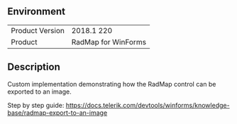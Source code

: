 ## Environment
<table>
	<tr>
		<td>Product Version</td>
		<td>2018.1 220</td>
	</tr>
	<tr>
		<td>Product</td>
		<td>RadMap for WinForms</td>
	</tr>
</table>


## Description 

Custom implementation demonstrating how the RadMap control can be exported to an image.

Step by step guide: https://docs.telerik.com/devtools/winforms/knowledge-base/radmap-export-to-an-image